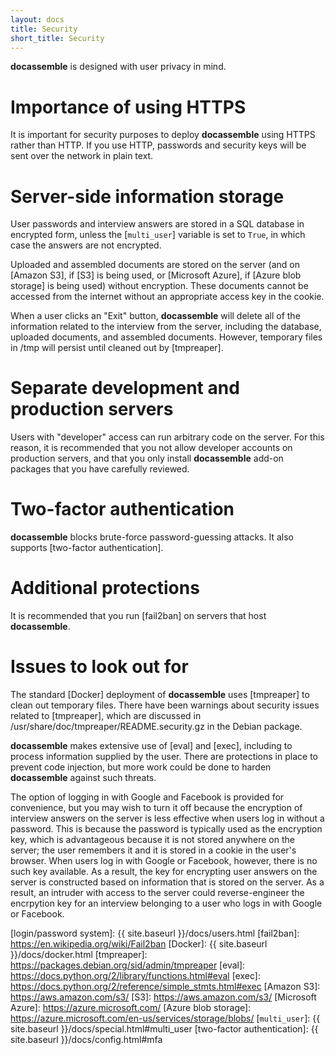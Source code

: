 ```yaml
---
layout: docs
title: Security
short_title: Security
---
```


**docassemble** is designed with user privacy in mind.

# Importance of using HTTPS

It is important for security purposes to deploy **docassemble** using
HTTPS rather than HTTP.  If you use HTTP, passwords and security keys
will be sent over the network in plain text.

# <a name="server_encryption"></a>Server-side information storage

User passwords and interview answers are stored in a SQL database in
encrypted form, unless the [`multi_user`] variable is set to `True`,
in which case the answers are not encrypted.

Uploaded and assembled documents are stored on the server (and on
[Amazon S3], if [S3] is being used, or [Microsoft Azure], if
[Azure blob storage] is being used) without encryption.  These
documents cannot be accessed from the internet without an appropriate
access key in the cookie.

When a user clicks an "Exit" button, **docassemble** will delete all of
the information related to the interview from the server, including
the database, uploaded documents, and assembled documents.  However,
temporary files in /tmp will persist until cleaned out by [tmpreaper].

# Separate development and production servers

Users with "developer" access can run arbitrary code on the server.
For this reason, it is recommended that you not allow developer
accounts on production servers, and that you only install
**docassemble** add-on packages that you have carefully reviewed.

# <a name="mfa"></a>Two-factor authentication

**docassemble** blocks brute-force password-guessing attacks.  It also
supports [two-factor authentication].

# Additional protections

It is recommended that you run [fail2ban] on servers that host
**docassemble**.

# Issues to look out for

The standard [Docker] deployment of **docassemble** uses [tmpreaper]
to clean out temporary files.  There have been warnings about security
issues related to [tmpreaper], which are discussed in
/usr/share/doc/tmpreaper/README.security.gz in the Debian package.

**docassemble** makes extensive use of [eval] and [exec], including to
process information supplied by the user.  There are protections in
place to prevent code injection, but more work could be done to harden
**docassemble** against such threats.

The option of logging in with Google and Facebook is provided for
convenience, but you may wish to turn it off because the encryption of
interview answers on the server is less effective when users log in
without a password.  This is because the password is typically used as
the encryption key, which is advantageous because it is not stored
anywhere on the server; the user remembers it and it is stored in a
cookie in the user's browser.  When users log in with Google or
Facebook, however, there is no such key available.  As a result, the
key for encrypting user answers on the server is constructed based on
information that is stored on the server.  As a result, an intruder
with access to the server could reverse-engineer the encrpytion key
for an interview belonging to a user who logs in with Google or Facebook.

[login/password system]: {{ site.baseurl }}/docs/users.html
[fail2ban]: https://en.wikipedia.org/wiki/Fail2ban
[Docker]: {{ site.baseurl }}/docs/docker.html
[tmpreaper]: https://packages.debian.org/sid/admin/tmpreaper
[eval]: https://docs.python.org/2/library/functions.html#eval
[exec]: https://docs.python.org/2/reference/simple_stmts.html#exec
[Amazon S3]: https://aws.amazon.com/s3/
[S3]: https://aws.amazon.com/s3/
[Microsoft Azure]: https://azure.microsoft.com/
[Azure blob storage]: https://azure.microsoft.com/en-us/services/storage/blobs/
[`multi_user`]: {{ site.baseurl }}/docs/special.html#multi_user
[two-factor authentication]: {{ site.baseurl }}/docs/config.html#mfa
